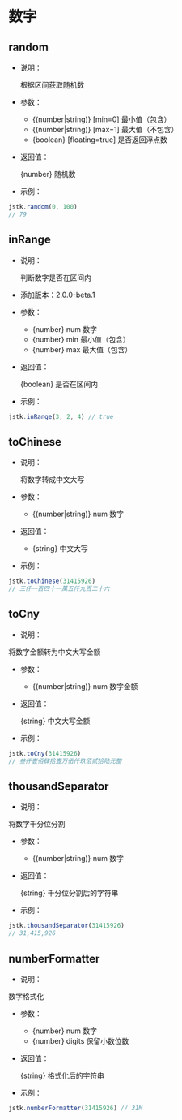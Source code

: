 # 数字

## random

- 说明：

  根据区间获取随机数

- 参数：

    - {(number|string)} [min=0] 最小值（包含）
    - {(number|string)} [max=1] 最大值（不包含）
    - {boolean} [floating=true] 是否返回浮点数

- 返回值：

  {number} 随机数

- 示例：

```js
jstk.random(0, 100)
// 79
```

## inRange

- 说明：

  判断数字是否在区间内

- 添加版本：2.0.0-beta.1

- 参数：

    - {number} num 数字
    - {number} min 最小值（包含）
    - {number} max 最大值（包含）

- 返回值：

  {boolean} 是否在区间内

- 示例：

```js
jstk.inRange(3, 2, 4) // true
```

## toChinese

- 说明：

  将数字转成中文大写

- 参数：

    - {(number|string)} num 数字

- 返回值：

    - {string} 中文大写

- 示例：

```js
jstk.toChinese(31415926)
// 三仟一百四十一萬五仟九百二十六
```

## toCny

- 说明：

将数字金额转为中文大写金额

- 参数：

    - {(number|string)} num 数字金额

- 返回值：

  {string} 中文大写金额

- 示例：

```js
jstk.toCny(31415926)
// 叁仟壹佰肆拾壹万伍仟玖佰贰拾陆元整
```

## thousandSeparator

- 说明：

将数字千分位分割

- 参数：

    - {(number|string)} num 数字

- 返回值：

  {string} 千分位分割后的字符串

- 示例：

```js
jstk.thousandSeparator(31415926)
// 31,415,926
```

## numberFormatter

- 说明：

数字格式化

- 参数：

    - {number} num 数字
    - {number} digits 保留小数位数

- 返回值：

  {string} 格式化后的字符串

- 示例：

```js
jstk.numberFormatter(31415926) // 31M
```


